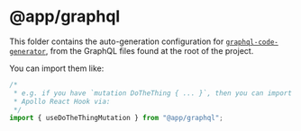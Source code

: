 # @app/graphql

This folder contains the auto-generation configuration for
[`graphql-code-generator`](https://github.com/dotansimha/graphql-code-generator),
from the GraphQL files found at the root of the project.

You can import them like:

```js
/*
 * e.g. if you have `mutation DoTheThing { ... }`, then you can import the
 * Apollo React Hook via:
 */
import { useDoTheThingMutation } from "@app/graphql";
```
